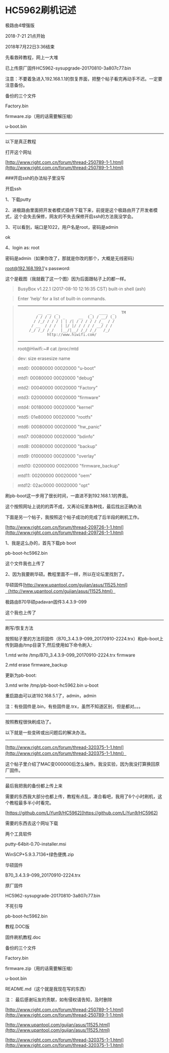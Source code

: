 # HC5962刷机记述
极路由4增强版 

2018-7-21 21点开始 

2018年7月22日3:36结束 

先看救砖教程，网上一大堆


已上传原厂固件HC5962-sysupgrade-20170810-3a807c77.bin

注意：不要着急进入192.168.1.1的恢复界面，把整个帖子看完再动手不迟。一定要注意备份。 

备份的三个文件 

Factory.bin 

firmware.zip（用的话需要解压缩） 

u-boot.bin 

******************************************* 

以下是真正教程 

打开这个网址 

[http://www.right.com.cn/forum/thread-250789-1-1.html](http://www.right.com.cn/forum/thread-250789-1-1.html)



###开启ssh的办法帖子里没写 

开启ssh 

1、下载putty 

2、进极路由里面把开发者模式插件下载下来，前提是这个极路由开了开发者模式，这个会失去保修，网友的不失去保修开启ssh的方法我没学会。 

3、可以看到，端口是1022，用户名是root，密码是admin 

ok 

4、login as: root 

密码是admin（如果你改了，那就是你改的那个，大概是无线密码） 

root@192.168.199.1's password: 


这个是截图（我就截了这一个图）因为后面跟帖子上的都一样。 
 
 
>BusyBox v1.22.1 (2017-08-10 12:16:35 CST) built-in shell (ash) 

>Enter 'help' for a list of built-in commands. 

>
>***********************************************************
>              __  __  _              _   ____  _   TM
>             / / / / (_) _      __  (_) / __/ (_)
>            / /_/ / / / | | /| / / / / / /_  / /
>           / __  / / /  | |/ |/ / / / / __/ / /
>          /_/ /_/ /_/   |__/|__/ /_/ /_/   /_/
>                  http://www.hiwifi.com/
>***********************************************************
>root@Hiwifi:~# cat /proc/mtd

>dev:    size   erasesize  name

>mtd0: 00080000 00020000 "u-boot"

>mtd1: 00080000 00020000 "debug"

>mtd2: 00040000 00020000 "Factory"

>mtd3: 02000000 00020000 "firmware"

>mtd4: 00180000 00020000 "kernel"

>mtd5: 01e80000 00020000 "rootfs"

>mtd6: 00080000 00020000 "hw_panic"

>mtd7: 00080000 00020000 "bdinfo"

>mtd8: 00080000 00020000 "backup"

>mtd9: 01000000 00020000 "overlay"

>mtd10: 02000000 00020000 "firmware_backup"

>mtd11: 00200000 00020000 "oem"

>mtd12: 02ac0000 00020000 "opt"



刷pb-boot这一步用了很长时间，一直进不到192.168.1.1的界面。 

这个按照网址上说的的弄不成，又再论坛里各种找，最后找出正确办法 

下面是另一个帖子，我按照这个帖子成功的完成了后半段的刷机工作。 

[http://www.right.com.cn/forum/thread-209726-1-1.html](http://www.right.com.cn/forum/thread-209726-1-1.html)

1、我是这么办的，首先下载pb boot 

pb-boot-hc5962.bin 

这个文件我也上传了 

2、因为我要刷华硕。教程里面不一样，所以在论坛里找到了。 

华硕固件[http://www.upantool.com/gujian/asus/11525.html]（http://www.upantool.com/gujian/asus/11525.html）

极路由B70华硕padavan固件3.4.3.9-099 

这个我也上传了 

***************
刷写/恢复方法 

按照帖子里的方法将固件（B70_3.4.3.9-099_20170910-2224.trx）和pb-boot上传到路由/tmp目录下,然后使用如下命令刷入: 

1.mtd write /tmp/B70_3.4.3.9-099_20170910-2224.trx firmware 

2.mtd erase firmware_backup 

更新为pb-boot: 

3.mtd write /tmp/pb-boot-hc5962.bin u-boot 

重启路由可以进192.168.5.1了，admin，admin

注：有些固件是.bin，有些固件是.trx，虽然不知道区别，但是都对。。。 

**************************** 

按照教程很快刷成功了。 

以下就是一些变砖或出问题后的解决办法。 

***************** 

[http://www.right.com.cn/forum/thread-320375-1-1.html](http://www.right.com.cn/forum/thread-320375-1-1.html）

这个帖子里介绍了MAC变000000后怎么操作。我没实验，因为我没打算换回原厂固件。 


******************* 



最后我把我的备份都上传上来 

需要的东西我大部分也都上传，教程有点乱，凑合看吧，我用了6个小时刷机，这个教程最多半小时看完。 


[https://github.com/LiYun9/HC5962](https://github.com/LiYun9/HC5962)


需要的东西去这个网址下载 


两个工具软件 

putty-64bit-0.70-installer.msi 

WinSCP+5.9.3.7136+绿色便携.zip 


华硕固件 

B70_3.4.3.9-099_20170910-2224.trx 


原厂固件 

HC5962-sysupgrade-20170810-3a807c77.bin 


不死引导 

pb-boot-hc5962.bin 


教程.DOC版 

固件刷机教程.doc 


备份的三个文件 

Factory.bin 

firmware.zip（用的话需要解压缩） 

u-boot.bin 


README.md（这个就是我现在写的东西） 

注：
最后感谢坛友的贡献，如有侵权请告知，及时删除

[http://www.right.com.cn/forum/thread-250789-1-1.html](http://www.right.com.cn/forum/thread-250789-1-1.html)

[http://www.upantool.com/gujian/asus/11525.html](http://www.upantool.com/gujian/asus/11525.html)

[http://www.right.com.cn/forum/thread-320375-1-1.html](http://www.right.com.cn/forum/thread-320375-1-1.html)

